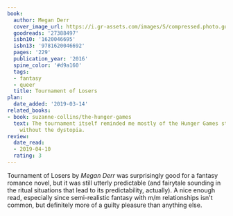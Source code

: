 ```yaml
---
book:
  author: Megan Derr
  cover_image_url: https://i.gr-assets.com/images/S/compressed.photo.goodreads.com/books/1446132545l/27388497._SY475_.jpg
  goodreads: '27388497'
  isbn10: '1620046695'
  isbn13: '9781620046692'
  pages: '229'
  publication_year: '2016'
  spine_color: '#d9a160'
  tags:
  - fantasy
  - queer
  title: Tournament of Losers
plan:
  date_added: '2019-03-14'
related_books:
- book: suzanne-collins/the-hunger-games
  text: The tournament itself reminded me mostly of the Hunger Games stuff, though
    without the dystopia.
review:
  date_read:
  - 2019-04-10
  rating: 3
---
```


Tournament of Losers by *Megan Derr* was surprisingly good for a fantasy romance novel, but it was still utterly
predictable (and fairytale sounding in the ritual situations that lead to its predictability, actually). A nice
enough read, especially since semi-realistic fantasy with m/m relationships isn't common, but definitely more of a
guilty pleasure than anything else.
